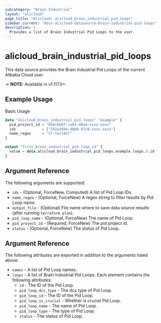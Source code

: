 ```yaml
---
subcategory: "Brain Industrial"
layout: "alicloud"
page_title: "Alicloud: alicloud_brain_industrial_pid_loops"
sidebar_current: "docs-alicloud-datasource-brain-industrial-pid-loops"
description: |-
  Provides a list of Brain Industrial Pid Loops to the user.
---
```


# alicloud\_brain\_industrial\_pid\_loops

This data source provides the Brain Industrial Pid Loops of the current Alibaba Cloud user.

-> **NOTE:** Available in v1.117.0+.

## Example Usage

Basic Usage

```terraform
data "alicloud_brain_industrial_pid_loops" "example" {
  pid_project_id = "856c6b8f-ca63-40a4-xxxx-xxxx"
  ids            = ["742a3d4e-d8b0-47c8-xxxx-xxxx"]
  name_regex     = "tf-testACC"
}

output "first_brain_industrial_pid_loop_id" {
  value = data.alicloud_brain_industrial_pid_loops.example.loops.0.id
}
```

## Argument Reference

The following arguments are supported:

* `ids` - (Optional, ForceNew, Computed)  A list of Pid Loop IDs.
* `name_regex` - (Optional, ForceNew) A regex string to filter results by Pid Loop name.
* `output_file` - (Optional) File name where to save data source results (after running `terraform plan`).
* `pid_loop_name` - (Optional, ForceNew) The name of Pid Loop.
* `pid_project_id` - (Required, ForceNew) The pid project id.
* `status` - (Optional, ForceNew) The status of Pid Loop.

## Argument Reference

The following attributes are exported in addition to the arguments listed above:

* `names` - A list of Pid Loop names.
* `loops` - A list of Brain Industrial Pid Loops. Each element contains the following attributes:
	* `id` - The ID of the Pid Loop.
	* `pid_loop_dcs_type` - The dcs type of Pid Loop.
	* `pid_loop_id` - The ID of the Pid Loop.
	* `pid_loop_is_crucial` - Whether is crucial Pid Loop.
	* `pid_loop_name` - The name of Pid Loop.
	* `pid_loop_type` - The type of Pid Loop.
	* `status` - The status of Pid Loop.